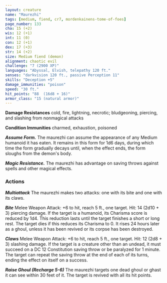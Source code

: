 ```yaml
---
layout: creature
name: "Maurezhi"
tags: [medium, fiend, cr7, mordenkainens-tome-of-foes]
page_number: 133
cha: 15 (+2)
wis: 12 (+1)
int: 11 (0)
con: 12 (+1)
dex: 17 (+3)
str: 14 (+2)
size: Medium fiend (demon)
alignment: chaotic evil
challenge: "7 (2900 XP)"
languages: "Abyssal, Elvish, telepathy 120 ft."
senses: "darkvision 120 ft., passive Perception 11"
skills: "Deception +5"
damage_immunities: "poison"
speed: "30 ft."
hit_points: "88  (16d8 + 16)"
armor_class: "15 (natural armor)"
---
```


**Damage Resistances** cold, fire, lightning, necrotic; bludgeoning, piercing, and slashing from nonmagical attacks

**Condition Immunities** charmed, exhaustion, poisoned

***Assume Form.*** The maurezhi can assume the appearance of any Medium humanoid it has eaten. It remains in this form for 1d6 days, during which time the form gradually decays until, when the effect ends, the form sloughs from the demon's body.

***Magic Resistance.*** The maurezhi has advantage on saving throws against spells and other magical effects.

### Actions

***Multiattack*** The maurezhi makes two attacks: one with its bite and one with its claws.

***Bite*** Melee Weapon Attack: +6 to hit, reach 5 ft., one target. Hit: 14 (2d10 + 3) piercing damage. If the target is a humanoid, its Charisma score is reduced by 1d4. This reduction lasts until the target finishes a short or long rest. The target dies if this reduces its Charisma to 0. It rises 24 hours later as a ghoul, unless it has been revived or its corpse has been destroyed.

***Claws*** Melee Weapon Attack: +6 to hit, reach 5 ft., one target. Hit: 12 (2d8 + 3) slashing damage. If the target is a creature other than an undead, it must succeed on a DC 12 Constitution saving throw or be paralyzed for 1 minute. The target can repeat the saving throw at the end of each of its turns, ending the effect on itself on a success.

***Raise Ghoul (Recharge 5-6)*** The maurezhi targets one dead ghoul or ghast it can see within 30 feet of it. The target is revived with all its hit points.